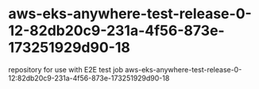 # aws-eks-anywhere-test-release-0-12-82db20c9-231a-4f56-873e-173251929d90-18
repository for use with E2E test job aws-eks-anywhere-test-release-0-12:82db20c9-231a-4f56-873e-173251929d90-18
